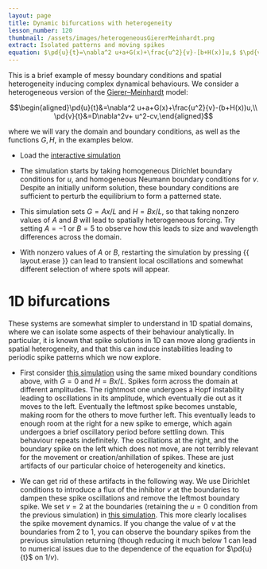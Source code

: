 ```yaml
---
layout: page
title: Dynamic bifurcations with heterogeneity
lesson_number: 120
thumbnail: /assets/images/heterogeneousGiererMeinhardt.png
extract: Isolated patterns and moving spikes
equation: $\pd{u}{t}=\nabla^2 u+a+G(x)+\frac{u^2}{v}-[b+H(x)]u,$ $\pd{v}{t}=D\nabla^2v+ u^2-cv$
---
```


This is a brief example of messy boundary conditions and spatial heterogeneity inducing complex dynamical behaviours. We consider a heterogeneous version of the [Gierer–Meinhardt](/mathematical-biology/gierer-meinhardt) model:

$$\begin{aligned}\pd{u}{t}&=\nabla^2 u+a+G(x)+\frac{u^2}{v}-(b+H(x))u,\\ \pd{v}{t}&=D\nabla^2v+ u^2-cv,\end{aligned}$$

where we will vary the domain and boundary conditions, as well as the functions $G,H$, in the examples below. 

* Load the [interactive simulation](/sim/?preset=GMHeterogeneous2D)

* The simulation starts by taking homogeneous Dirichlet boundary conditions for $u$, and homogeneous Neumann boundary conditions for $v$. Despite an initially uniform solution, these boundary conditions are sufficient to perturb the equilibrium to form a patterned state.

* This simulation sets $G = Ax/L$ and $H = Bx/L$, so that taking nonzero values of $A$ and $B$ will lead to spatially heterogeneous forcing. Try setting $A=-1$ or $B=5$ to observe how this leads to size and wavelength differences across the domain.

* With nonzero values of $A$ or $B$, restarting the simulation by pressing {{ layout.erase }} can lead to transient local oscillations and somewhat different selection of where spots will appear.

# 1D bifurcations

These systems are somewhat simpler to understand in 1D spatial domains, where we can isolate some aspects of their behaviour analytically. In particular, it is known that spike solutions in 1D can move along gradients in spatial heterogeneity, and that this can induce instabilities leading to periodic spike patterns which we now explore.

* First consider [this simulation](/sim/?preset=GMHeterogeneousOscillationsMixedBCs) using the same mixed boundary conditions above, with $G=0$ and $H=Bx/L$. Spikes form across the domain at different amplitudes. The rightmost one undergoes a Hopf instability leading to oscillations in its amplitude, which eventually die out as it moves to the left. Eventually the leftmost spike becomes unstable, making room for the others to move further left. This eventually leads to enough room at the right for a new spike to emerge, which again undergoes a brief oscillatory period before settling down. This behaviour repeats indefinitely. The oscillations at the right, and the boundary spike on the left which does not move, are not terribly relevant for the movement or creation/anhillation of spikes. These are just artifacts of our particular choice of heterogeneity and kinetics.

* We can get rid of these artifacts in the following way. We use Dirichlet conditions to introduce a flux of the inhibitor $v$ at the boundaries to dampen these spike oscillations and remove the leftmost boundary spike. We set $v=2$ at the boundaries (retaining the $u=0$ condition from the previous simulation) in [this simulation](/sim/?preset=GMHeterogeneousOscillationsDirichletBCs). This more clearly localises the spike movement dynamics. If you change the value of $v$ at the boundaries from 2 to 1, you can observe the boundary spikes from the previous simulation returning (though reducing it much below 1 can lead to numerical issues due to the dependence of the equation for $\pd{u}{t}$ on $1/v$).

